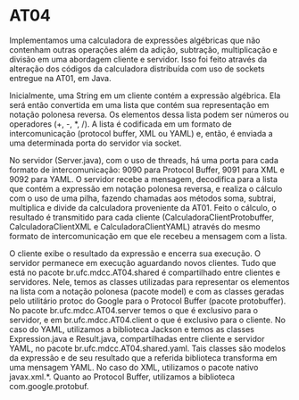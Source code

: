 # AT04

Implementamos uma calculadora de expressões algébricas que não contenham outras operações além da adição, subtração, multiplicação e divisão em uma abordagem cliente e servidor. Isso foi feito através da alteração dos códigos da calculadora distribuída com uso de sockets entregue na AT01, em Java.

Inicialmente, uma String em um cliente contém a expressão algébrica. Ela será então convertida em uma lista que contém sua representação em notação polonesa reversa. Os elementos dessa lista podem ser números ou operadores (+, -, *, /). A lista é codificada em um formato de intercomunicação (protocol buffer, XML ou YAML) e, então, é enviada a uma determinada porta do servidor via socket.

No servidor (Server.java), com o uso de threads, há uma porta para cada formato de intercomunicação: 9090 para Protocol Buffer, 9091 para XML e 9092 para YAML. O servidor recebe a mensagem, decodifica para a lista que contém a expressão em notação polonesa reversa, e realiza o cálculo com o uso de uma pilha, fazendo chamadas aos métodos soma, subtrai, multiplica e divide da calculadora proveniente da AT01. Feito o cálculo, o resultado é transmitido para cada cliente (CalculadoraClientProtobuffer, CalculadoraClientXML e CalculadoraClientYAML) através do mesmo formato de intercomunicação em que ele recebeu a mensagem com a lista.

O cliente exibe o resultado da expressão e encerra sua execução. O servidor permanece em execução aguardando novos clientes.
Tudo que está no pacote br.ufc.mdcc.AT04.shared é compartilhado entre clientes e servidores. Nele, temos as classes utilizadas para representar os elementos na lista com a notação polonesa (pacote model) e com as classes geradas pelo utilitário protoc do Google para o Protocol Buffer (pacote protobuffer). No pacote br.ufc.mdcc.AT04.server temos o que é exclusivo para o servidor, e em br.ufc.mdcc.AT04.client o que é exclusivo para o cliente. No caso do YAML, utilizamos a biblioteca Jackson e temos as classes Expression.java e Result.java, compartilhadas entre cliente e servidor YAML, no pacote br.ufc.mdcc.AT04.shared.yaml. Tais classes são modelos da expressão e de seu resultado que a referida biblioteca transforma em uma mensagem YAML. No caso do XML, utilizamos o pacote nativo javax.xml.*. Quanto ao Protocol Buffer, utilizamos a biblioteca com.google.protobuf.
